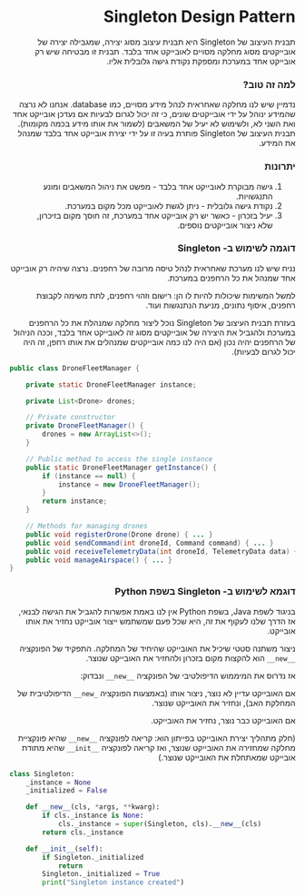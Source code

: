 <div dir="rtl">

# Singleton Design Pattern
תבנית העיצוב של Singleton היא תבנית עיצוב מסוג יצירה, שמגבילה יצירה של אובייקטים מסוג מחלקה מסויים לאובייקט אחד בלבד. תבנית זו מבטיחה שיש רק אובייקט אחד במערכת ומספקת נקודת גישה גלובלית אליו.

### למה זה טוב?
נדמיין שיש לנו מחלקה שאחראית לנהל מידע מסויים, כמו database. אנחנו לא נרצה שהמידע ינוהל על ידי אובייקטים שונים, כי זה יכול לגרום לבעיות אם נעדכן אובייקט אחד ואת השני לא, ולשימוש לא יעיל של המשאבים (לשמור את אותו מידע בכמה מקומות). תבנית העיצוב של Singleton פותרת בעיה זו על ידי יצירת אובייקט אחד בלבד שמנהל את המידע.

### יתרונות
1. גישה מבוקרת לאובייקט אחד בלבד - מפשט את ניהול המשאבים ומונע התנגשויות.
2. נקודת גישה גלובלית - ניתן לגשת לאובייקט מכל מקום במערכת.
3. יעיל בזכרון - כאשר יש רק אובייקט אחד במערכת, זה חוסך מקום בזיכרון, שלא ניצור אובייקטים נוספים.

### דוגמה לשימוש ב- Singleton
נניח שיש לנו מערכת שאחראית לנהל טיסה מרובה של רחפנים. נרצה שיהיה רק אובייקט אחד שמנהל את כל הרחפנים במערכת.

למשל המשימות שיכולות להיות לו הן: רישום וזהוי רחפנים, לתת משימה לקבוצת רחפנים, איסוף נתונים, מניעת הנתנגשות ועוד.

בעזרת תבנית העיצוב של Singleton נוכל ליצור מחלקה שמנהלת את כל הרחפנים במערכת ולהגביל את היצירה של אובייקטים מסוג זה לאובייקט אחד בלבד, וככה הניהול של הרחפנים יהיה נכון (אם היה לנו כמה אובייקטים שמנהלים את אותו רחפן, זה היה יכול לגרום לבעיות).
    <div dir="ltr">

```java
public class DroneFleetManager {

    private static DroneFleetManager instance;

    private List<Drone> drones;

    // Private constructor
    private DroneFleetManager() {
        drones = new ArrayList<>();
    }

    // Public method to access the single instance
    public static DroneFleetManager getInstance() {
        if (instance == null) {
            instance = new DroneFleetManager();
        }
        return instance;
    }

    // Methods for managing drones
    public void registerDrone(Drone drone) { ... }
    public void sendCommand(int droneId, Command command) { ... }
    public void receiveTelemetryData(int droneId, TelemetryData data) { ... }
    public void manageAirspace() { ... }
}
```
</div>

### דוגמא לשימוש ב- Singleton בשפת Python
בניגוד לשפת Java, בשפת Python אין לנו באמת אפשרות להגביל את הגישה לבנאי, אז הדרך שלנו לעקוף את זה, היא שכל פעם שמשתמש ייצור אובייקט נחזיר את אותו אובייקט.

ניצור משתנה סטטי שיכיל את האובייקט שהיחיד של המחלקה. התפקיד של הפונקציה `__new__`  הוא להקצות מקום בזכרון ולהחזיר את האובייקט שנוצר.

אז נדרוס את המיממוש הדיפולטיבי של הפונקציה `__new__` ונבדוק:

אם האובייקט עדיין לא נוצר, ניצור אותו (באמצעות הפונקציה `_new__` הדיפולטיבית של המחלקת האב), ונחזיר את האובייקט שנוצר.

אם האובייקט כבר נוצר, נחזיר את האובייקט.

(חלק מתהליך יצירת האובייקט בפייתון הוא: קריאה לפונקציה `__new__` שהיא פונקציית מחלקה שמחזירה את האובייקט שנוצר, ואז קריאה לפונקציה `__init__`  שהיא מתודת 
אובייקט שמאתחלת את האובייקט שנוצר.)

<div dir="ltr">

```python
class Singleton:
    _instance = None
    _initialized = False

    def __new__(cls, *args, **kwarg):
        if cls._instance is None:
            cls._instance = super(Singleton, cls).__new__(cls)
        return cls._instance

    def __init__(self):
        if Singleton._initialized
            return
        Singleton._initialized = True
        print("Singleton instance created")
```

</div>
</div>